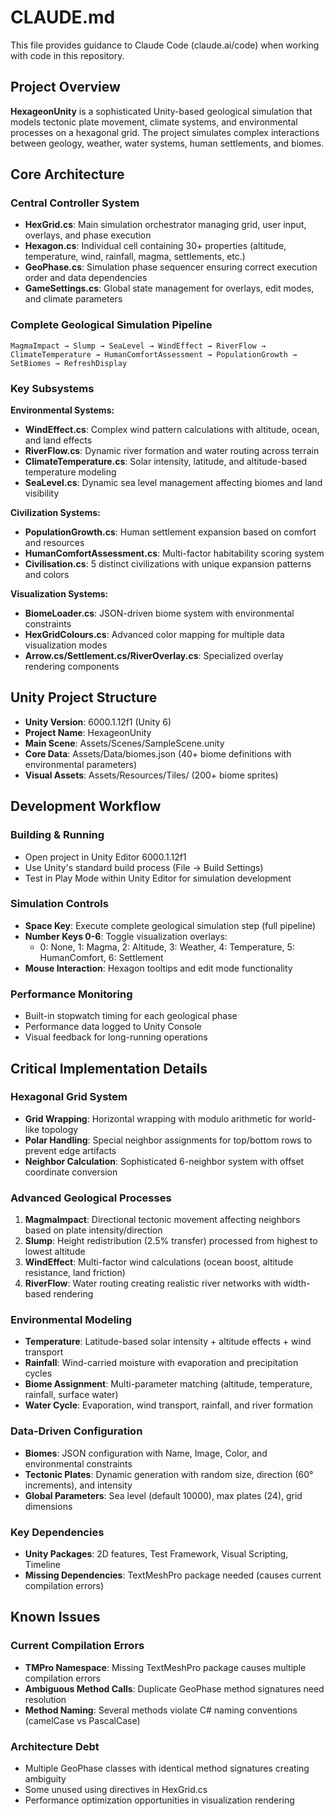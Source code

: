 # CLAUDE.md

This file provides guidance to Claude Code (claude.ai/code) when working with code in this repository.

## Project Overview

**HexageonUnity** is a sophisticated Unity-based geological simulation that models tectonic plate movement, climate systems, and environmental processes on a hexagonal grid. The project simulates complex interactions between geology, weather, water systems, human settlements, and biomes.

## Core Architecture

### Central Controller System
- **HexGrid.cs**: Main simulation orchestrator managing grid, user input, overlays, and phase execution
- **Hexagon.cs**: Individual cell containing 30+ properties (altitude, temperature, wind, rainfall, magma, settlements, etc.)
- **GeoPhase.cs**: Simulation phase sequencer ensuring correct execution order and data dependencies
- **GameSettings.cs**: Global state management for overlays, edit modes, and climate parameters

### Complete Geological Simulation Pipeline
```
MagmaImpact → Slump → SeaLevel → WindEffect → RiverFlow → 
ClimateTemperature → HumanComfortAssessment → PopulationGrowth → SetBiomes → RefreshDisplay
```

### Key Subsystems

**Environmental Systems:**
- **WindEffect.cs**: Complex wind pattern calculations with altitude, ocean, and land effects
- **RiverFlow.cs**: Dynamic river formation and water routing across terrain
- **ClimateTemperature.cs**: Solar intensity, latitude, and altitude-based temperature modeling
- **SeaLevel.cs**: Dynamic sea level management affecting biomes and land visibility

**Civilization Systems:**
- **PopulationGrowth.cs**: Human settlement expansion based on comfort and resources
- **HumanComfortAssessment.cs**: Multi-factor habitability scoring system
- **Civilisation.cs**: 5 distinct civilizations with unique expansion patterns and colors

**Visualization Systems:**
- **BiomeLoader.cs**: JSON-driven biome system with environmental constraints
- **HexGridColours.cs**: Advanced color mapping for multiple data visualization modes
- **Arrow.cs/Settlement.cs/RiverOverlay.cs**: Specialized overlay rendering components

## Unity Project Structure

- **Unity Version**: 6000.1.12f1 (Unity 6)
- **Project Name**: HexageonUnity
- **Main Scene**: Assets/Scenes/SampleScene.unity
- **Core Data**: Assets/Data/biomes.json (40+ biome definitions with environmental parameters)
- **Visual Assets**: Assets/Resources/Tiles/ (200+ biome sprites)

## Development Workflow

### Building & Running
- Open project in Unity Editor 6000.1.12f1
- Use Unity's standard build process (File → Build Settings)
- Test in Play Mode within Unity Editor for simulation development

### Simulation Controls
- **Space Key**: Execute complete geological simulation step (full pipeline)
- **Number Keys 0-6**: Toggle visualization overlays:
  - 0: None, 1: Magma, 2: Altitude, 3: Weather, 4: Temperature, 5: HumanComfort, 6: Settlement
- **Mouse Interaction**: Hexagon tooltips and edit mode functionality

### Performance Monitoring
- Built-in stopwatch timing for each geological phase
- Performance data logged to Unity Console
- Visual feedback for long-running operations

## Critical Implementation Details

### Hexagonal Grid System
- **Grid Wrapping**: Horizontal wrapping with modulo arithmetic for world-like topology
- **Polar Handling**: Special neighbor assignments for top/bottom rows to prevent edge artifacts
- **Neighbor Calculation**: Sophisticated 6-neighbor system with offset coordinate conversion

### Advanced Geological Processes
1. **MagmaImpact**: Directional tectonic movement affecting neighbors based on plate intensity/direction
2. **Slump**: Height redistribution (2.5% transfer) processed from highest to lowest altitude
3. **WindEffect**: Multi-factor wind calculations (ocean boost, altitude resistance, land friction)
4. **RiverFlow**: Water routing creating realistic river networks with width-based rendering

### Environmental Modeling
- **Temperature**: Latitude-based solar intensity + altitude effects + wind transport
- **Rainfall**: Wind-carried moisture with evaporation and precipitation cycles
- **Biome Assignment**: Multi-parameter matching (altitude, temperature, rainfall, surface water)
- **Water Cycle**: Evaporation, wind transport, rainfall, and river formation

### Data-Driven Configuration
- **Biomes**: JSON configuration with Name, Image, Color, and environmental constraints
- **Tectonic Plates**: Dynamic generation with random size, direction (60° increments), and intensity
- **Global Parameters**: Sea level (default 10000), max plates (24), grid dimensions

### Key Dependencies
- **Unity Packages**: 2D features, Test Framework, Visual Scripting, Timeline
- **Missing Dependencies**: TextMeshPro package needed (causes current compilation errors)

## Known Issues

### Current Compilation Errors
- **TMPro Namespace**: Missing TextMeshPro package causes multiple compilation errors
- **Ambiguous Method Calls**: Duplicate GeoPhase method signatures need resolution
- **Method Naming**: Several methods violate C# naming conventions (camelCase vs PascalCase)

### Architecture Debt
- Multiple GeoPhase classes with identical method signatures creating ambiguity
- Some unused using directives in HexGrid.cs
- Performance optimization opportunities in visualization rendering